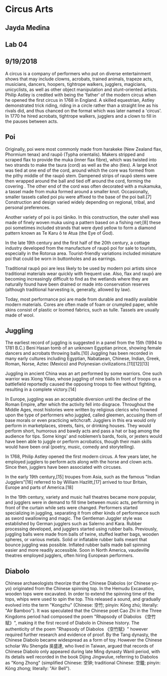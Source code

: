 # Circus Arts
## Jayda Medina
## Lab 04
## 9/19/2018  

A circus is a company of performers who put on diverse entertainment shows that may include clowns, acrobats, trained animals, trapeze acts, musicians, dancers, hoopers, tightrope walkers, jugglers, magicians, unicyclists, as well as other object manipulation and stunt-oriented artists. Philip Astley is credited with being the 'father' of the modern circus when he opened the first circus in 1768 in England. A skilled equestrian, Astley demonstrated trick riding, riding in a circle rather than a straight line as his rivals did, and thus chanced on the format which was later named a 'circus'. In 1770 he hired acrobats, tightrope walkers, jugglers and a clown to fill in the pauses between acts.  

## Poi 

Originally, poi were most commonly made from harakeke (New Zealand flax, Phormium tenax) and raupō (Typha orientalis). Makers stripped and scraped flax to provide the muka (inner flax fibre), which was twisted into two strands to make the taura (cord) as well as the aho (ties). A large knot was tied at one end of the cord, around which the core was formed from the pithy middle of the raupō stem. Dampened strips of raupō stems were then wrapped around the ball and tied off around the cord, forming the covering . The other end of the cord was often decorated with a mukamuka, a tassel made from muka formed around a smaller knot. Occasionally, smaller tassels called poi piu were affixed to the base of the poi ball.[7] Construction and design varied widely depending on regional, tribal, and personal preferences.

Another variety of poi is poi tāniko. In this construction, the outer shell was made of finely woven muka using a pattern based on a fishing net;[8] these poi sometimes included strands that were dyed yellow to form a diamond pattern known as Te Karu ō te Atua (the Eye of God).

In the late 19th century and the first half of the 20th century, a cottage industry developed from the manufacture of raupō poi for sale to tourists, especially in the Rotorua area. Tourist-friendly variations included miniature poi that could be worn in buttonholes and as earrings.

Traditional raupō poi are less likely to be used by modern poi artists since traditional materials wear quickly with frequent use. Also, flax and raupō are becoming increasingly difficult to find as the wetlands where they are naturally found have been drained or made into conservation reserves (although traditional harvesting is, generally, allowed by law).

Today, most performance poi are made from durable and readily available modern materials. Cores are often made of foam or crumpled paper, while skins consist of plastic or loomed fabrics, such as tulle. Tassels are usually made of wool.

## Juggling

The earliest record of juggling is suggested in a panel from the 15th (1994 to 1781 B.C.) Beni Hasan tomb of an unknown Egyptian prince, showing female dancers and acrobats throwing balls.[10] Juggling has been recorded in many early cultures including Egyptian, Nabataean, Chinese, Indian, Greek, Roman, Norse, Aztec (Mexico) and Polynesian civilizations.[11][12][13]

Juggling in ancient China was an art performed by some warriors. One such warrior was Xiong Yiliao, whose juggling of nine balls in front of troops on a battlefield reportedly caused the opposing troops to flee without fighting, resulting in a complete victory.[14]

In Europe, juggling was an acceptable diversion until the decline of the Roman Empire, after which the activity fell into disgrace. Throughout the Middle Ages, most histories were written by religious clerics who frowned upon the type of performers who juggled, called gleemen, accusing them of base morals or even practicing witchcraft. Jugglers in this era would only perform in marketplaces, streets, fairs, or drinking houses. They would perform short, humorous and bawdy acts and pass a hat or bag among the audience for tips. Some kings' and noblemen’s bards, fools, or jesters would have been able to juggle or perform acrobatics, though their main skills would have been oral (poetry, music, comedy and storytelling).

In 1768, Philip Astley opened the first modern circus. A few years later, he employed jugglers to perform acts along with the horse and clown acts. Since then, jugglers have been associated with circuses.

In the early 19th century,[15] troupes from Asia, such as the famous "Indian Jugglers"[16] referred to by William Hazlitt,[17] arrived to tour Britain, Europe and parts of America.[18]

In the 19th century, variety and music hall theatres became more popular, and jugglers were in demand to fill time between music acts, performing in front of the curtain while sets were changed. Performers started specializing in juggling, separating it from other kinds of performance such as sword swallowing and magic. The Gentleman Juggler style was established by German jugglers such as Salerno and Kara. Rubber processing developed, and jugglers started using rubber balls. Previously, juggling balls were made from balls of twine, stuffed leather bags, wooden spheres, or various metals. Solid or inflatable rubber balls meant that bounce juggling was possible. Inflated rubber balls made ball spinning easier and more readily accessible. Soon in North America, vaudeville theatres employed jugglers, often hiring European performers.

## Diabolo

Chinese archaeologists theorize that the Chinese Diabolos (or Chinese yo-yo) originated from the Chinese spinning top. In the Hemudu Excavation, wooden tops were excavated. In order to extend the spinning time of the tops, whips were used to spin the top. This released a sound, and gradually evolved into the term "Kongzhu" (Chinese: 空竹; pinyin: Kōng zhú; literally: "Air Bamboo"). It was speculated that the Chinese poet Cao Zhi in the Three Kingdoms period had composed the poem "Rhapsody of Diabolos 《空竹赋》", making it the first record of Diabolo in Chinese history. The authenticity of the poem "Rhapsody of Diabolos 《空竹赋》" however required further research and evidence of proof. By the Tang dynasty, the Chinese Diabolo became widespread as a form of toy. However the Chinese scholar Wu Shengda 吳盛達, who lived in Taiwan, argued that records of Chinese Diabolo only appeared during late Ming dynasty Wanli period, with its details well recorded in the book Dijing Jingwulue, referring to Diabolos as "Kong Zhong" (simplified Chinese: 空钟; traditional Chinese: 空鐘; pinyin: Kōng zhong; literally: "Air Bell").

